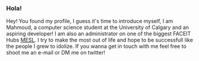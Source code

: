 ### Hola!

Hey! You found my profile, I guess it's time to introduce myself, I am Mahmoud, a computer science student at the University of Calgary and an aspiring developer! I am also an administrator on one of the biggest FACEIT Hubs [MESL](https://www.faceit.com/en/organizers/193c14fd-45e4-404e-bfab-adc9ea6baf9b/Middle%20East%20Stars%20League). I try to make the most out of life and hope to be successfull like the people I grew to idolize. If you wanna get in touch with me feel free to shoot me an e-mail or DM me on twitter!
